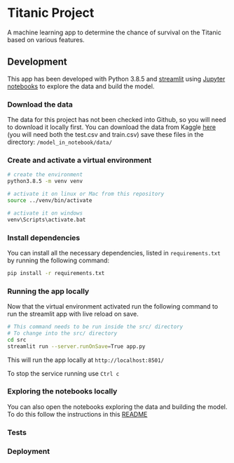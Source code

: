# Titanic Project
A machine learning app to determine the chance of survival on the Titanic based on various features.

## Development

This app has been developed with Python 3.8.5 and [streamlit](https://www.streamlit.io/) using [Jupyter notebooks](https://jupyter.org/) to explore the data and build the model.

### Download the data

The data for this project has not been checked into Github, so you will need to download it locally first. You can download the data from Kaggle [here](https://www.kaggle.com/c/titanic/data) (you will need both the test.csv and train.csv) save these files in the directory: `/model_in_notebook/data/`

### Create and activate a virtual environment

```sh
# create the environment
python3.8.5 -m venv venv

# activate it on linux or Mac from this repository
source ../venv/bin/activate

# activate it on windows
venv\Scripts\activate.bat
```

### Install dependencies 

You can install all the necessary dependencies, listed in `requirements.txt` by running the following command:

```sh
pip install -r requirements.txt
```

### Running the app locally

Now that the virtual environment  activated run the following command to run the streamlit app with live reload on save.

```sh
# This command needs to be run inside the src/ directory
# To change into the src/ directory
cd src
streamlit run --server.runOnSave=True app.py
```

This will run the app locally at `http://localhost:8501/`

To stop the service running use `Ctrl c`

### Exploring the notebooks locally

You can also open the notebooks exploring the data and building the model. To do this follow the instructions in this [README](./model_in_notebook/README.md)

### Tests

### Deployment

